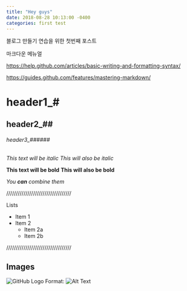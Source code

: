 ```yaml
---
title: "Hey guys"
date: 2018-08-28 10:13:00 -0400
categories: first test
---
```


블로그 만들기 연습을 위한 첫번째 포스트

마크다운 메뉴얼

https://help.github.com/articles/basic-writing-and-formatting-syntax/

https://guides.github.com/features/mastering-markdown/

# header1_#
## header2_##
###### header3_######

*This text will be italic*
_This will also be italic_

**This text will be bold**
__This will also be bold__

_You **can** combine them_


//////////////////////////////////

Lists

* Item 1
* Item 2
  * Item 2a
  * Item 2b
  
  
//////////////////////////////////

## Images

![GitHub Logo](/images/logo.png)
Format: ![Alt Text](url)
